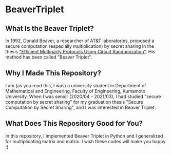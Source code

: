 # BeaverTriplet

## What Is the Beaver Triplet?

In 1992, Donald Beaver, a researcher of AT&T laboratories, proposed a secure computation (especially multiplication) by secret sharing in the thesis ["Efficient Multiparty Protocols Using Circuit Randomization"](https://link.springer.com/content/pdf/10.1007/3-540-46766-1_34.pdf).
His method has been called "Beaver Triplet".

## Why I Made This Repository?

I am (as you read this, I was) a university student in Department of Mathematical and Engineering, Faculty of Engineering, Kumamoto University.
When I was senior (2020/04 - 2021/03), I had studied "secure computation by secret sharing" for my graduation thesis "Secure Computation by Secret Sharing", and I was interested in Beaver Triplet.

## What Does This Repository Good for You?

In this repository, I implemented Beaver Triplet in Python and I generalized for multiplicating matrix and matrix.
I wish these codes will make you happy ;)
